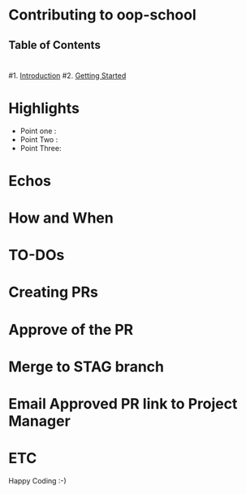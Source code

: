# Contributing to oop-school
 ## Table of Contents
 #
 #1. [Introduction](#introduction)
 #2. [Getting Started](#getting-started)

 # Highlights
 
 - Point one : 
 - Point Two :
 - Point Three: 


 # Echos
 # How and When 
 # TO-DOs
 # Creating PRs
 # Approve of the PR
 # Merge to STAG branch
 # Email Approved PR link to Project Manager
 # ETC

Happy Coding :-)

